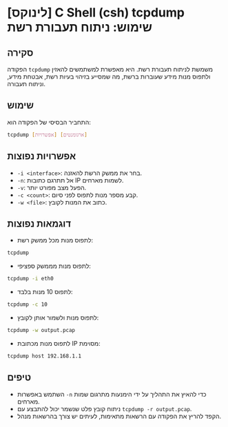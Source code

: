 # [לינוקס] C Shell (csh) tcpdump שימוש: ניתוח תעבורת רשת

## סקירה
הפקודה `tcpdump` משמשת לניתוח תעבורת רשת. היא מאפשרת למשתמשים להאזין ולתפוס מנות מידע שעוברות ברשת, מה שמסייע בזיהוי בעיות רשת, אבטחת מידע, וניתוח תעבורה.

## שימוש
התחביר הבסיסי של הפקודה הוא:
```bash
tcpdump [אפשרויות] [ארגומנטים]
```

## אפשרויות נפוצות
- `-i <interface>`: בחר את ממשק הרשת להאזנה.
- `-n`: אל תתרגם כתובות IP לשמות מארחים.
- `-v`: הפעל מצב מפורט יותר.
- `-c <count>`: קבע מספר מנות לתפוס לפני סיום.
- `-w <file>`: כתוב את המנות לקובץ.

## דוגמאות נפוצות
- לתפוס מנות מכל ממשק רשת:
```bash
tcpdump
```

- לתפוס מנות מממשק ספציפי:
```bash
tcpdump -i eth0
```

- לתפוס 10 מנות בלבד:
```bash
tcpdump -c 10
```

- לתפוס מנות ולשמור אותן לקובץ:
```bash
tcpdump -w output.pcap
```

- לתפוס מנות מכתובת IP מסוימת:
```bash
tcpdump host 192.168.1.1
```

## טיפים
- השתמש באפשרות `-n` כדי להאיץ את התהליך על ידי הימנעות מתרגום שמות מארחים.
- ניתוח קובץ פלט שנשמר יכול להתבצע עם `tcpdump -r output.pcap`.
- הקפד להריץ את הפקודה עם הרשאות מתאימות, לעיתים יש צורך בהרשאות מנהל.
